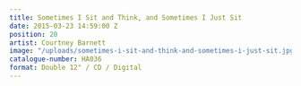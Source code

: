 ```yaml
---
title: Sometimes I Sit and Think, and Sometimes I Just Sit
date: 2015-03-23 14:59:00 Z
position: 20
artist: Courtney Barnett
image: "/uploads/sometimes-i-sit-and-think-and-sometimes-i-just-sit.jpg"
catalogue-number: HA036
format: Double 12" / CD / Digital
---
```


